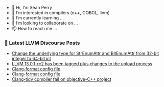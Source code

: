 - 👋 Hi, I’m Sean Perry
- 👀 I’m interested in compilers (c++, COBOL, llvm)
- 🌱 I’m currently learning ...
- 💞️ I’m looking to collaborate on ...
- 📫 How to reach me ...

<!---
s66perry/s66perry is a ✨ special ✨ repository because its `README.md` (this file) appears on your GitHub profile.
You can click the Preview link to take a look at your changes.
--->
### 📕 Latest LLVM Discourse Posts

<!-- DISCOURSE-LLVM:START -->
- [Change the underlying type for StrEnumAttr and BitEnumAttr from 32-bit integer to 64-bit int](https://llvm.discourse.group/t/change-the-underlying-type-for-strenumattr-and-bitenumattr-from-32-bit-integer-to-64-bit-int/5692/2)
- [LLVM 13.0.1-rc2 has been tagged plus changes to the upload process](https://llvm.discourse.group/t/llvm-13-0-1-rc2-has-been-tagged-plus-changes-to-the-upload-process/5551/16)
- [Clang-format config file](https://llvm.discourse.group/t/clang-format-config-file/5728/2)
- [Clang-format config file](https://llvm.discourse.group/t/clang-format-config-file/5728/1)
- [Clang-tidy compiler fail on objective-C++ project](https://llvm.discourse.group/t/clang-tidy-compiler-fail-on-objective-c-project/5727/1)
<!-- DISCOURSE-LLVM:END -->

